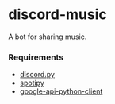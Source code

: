 # discord-music
A bot for sharing music. 
### Requirements

- [discord.py](https://github.com/Rapptz/discord.py)
- [spotipy](https://github.com/plamere/spotipy)
- [google-api-python-client](https://github.com/google/google-api-python-client)
